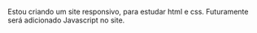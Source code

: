 Estou criando um site responsivo, para estudar html e css. Futuramente será adicionado Javascript no site.